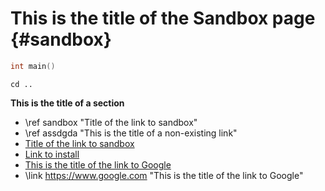 # This is the title of the Sandbox page {#sandbox}
<!-- The very first line of the .md document should be the page title and {# name of the site} 
     #sandbox is the name of this site. Needed when making a link to this site. -->

<!-- This is a piece of code. C indicates that C language syntax is recognized. -->
```C
int main() 
```
<!-- This is a piece of inline code. -->
`cd ..`

**This is the title of a section**
- \ref sandbox      "Title of the link to sandbox"
- \ref assdgda      "This is the title of a non-existing link"
- [Title of the link to sandbox](sandbox.html)
- [Link to install](INSTALL.html)
- [This is the title of the link to Google](https://www.google.com)
- \link https://www.google.com           "This is the title of the link to Google"
